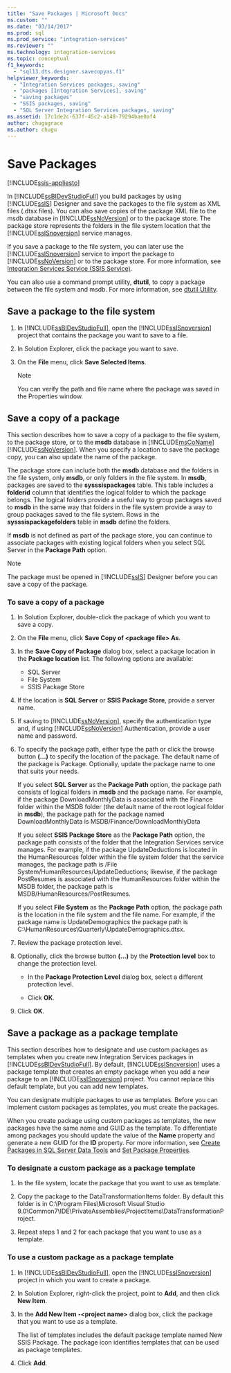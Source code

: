 ```yaml
---
title: "Save Packages | Microsoft Docs"
ms.custom: ""
ms.date: "03/14/2017"
ms.prod: sql
ms.prod_service: "integration-services"
ms.reviewer: ""
ms.technology: integration-services
ms.topic: conceptual
f1_keywords: 
  - "sql13.dts.designer.savecopyas.f1"
helpviewer_keywords: 
  - "Integration Services packages, saving"
  - "packages [Integration Services], saving"
  - "saving packages"
  - "SSIS packages, saving"
  - "SQL Server Integration Services packages, saving"
ms.assetid: 17c1de2c-637f-45c2-a148-79294bae0af4
author: chugugrace
ms.author: chugu
---
```

# Save Packages

[!INCLUDE[ssis-appliesto](../includes/ssis-appliesto-ssvrpluslinux-asdb-asdw-xxx.md)]


  In [!INCLUDE[ssBIDevStudioFull](../includes/ssbidevstudiofull-md.md)] you build packages by using [!INCLUDE[ssIS](../includes/ssis-md.md)] Designer and save the packages to the file system as XML files (.dtsx files). You can also save copies of the package XML file to the msdb database in [!INCLUDE[ssNoVersion](../includes/ssnoversion-md.md)] or to the package store. The package store represents the folders in the file system location that the [!INCLUDE[ssISnoversion](../includes/ssisnoversion-md.md)] service manages.  
  
 If you save a package to the file system, you can later use the [!INCLUDE[ssISnoversion](../includes/ssisnoversion-md.md)] service to import the package to [!INCLUDE[ssNoVersion](../includes/ssnoversion-md.md)] or to the package store. For more information, see [Integration Services Service &#40;SSIS Service&#41;](../integration-services/service/integration-services-service-ssis-service.md).  
  
 You can also use a command prompt utility, **dtutil**, to copy a package between the file system and msdb. For more information, see [dtutil Utility](../integration-services/dtutil-utility.md).  
## Save a package to the file system  
  
1.  In [!INCLUDE[ssBIDevStudioFull](../includes/ssbidevstudiofull-md.md)], open the [!INCLUDE[ssISnoversion](../includes/ssisnoversion-md.md)] project that contains the package you want to save to a file.  
  
2.  In Solution Explorer, click the package you want to save.  
  
3.  On the **File** menu, click **Save Selected Items**.  
  
    > [!NOTE]  
    >  You can verify the path and file name where the package was saved in the Properties window.  

## Save a copy of a package
  This section describes how to save a copy of a package to the file system, to the package store, or to the **msdb** database in [!INCLUDE[msCoName](../includes/msconame-md.md)] [!INCLUDE[ssNoVersion](../includes/ssnoversion-md.md)]. When you specify a location to save the package copy, you can also update the name of the package.  
  
 The package store can include both the **msdb** database and the folders in the file system, only **msdb**, or only folders in the file system. In **msdb**, packages are saved to the **sysssispackages** table. This table includes a **folderid** column that identifies the logical folder to which the package belongs. The logical folders provide a useful way to group packages saved to **msdb** in the same way that folders in the file system provide a way to group packages saved to the file system. Rows in the **sysssispackagefolders** table in **msdb** define the folders.  
  
 If **msdb** is not defined as part of the package store, you can continue to associate packages with existing logical folders when you select SQL Server in the **Package Path** option.  
  
> [!NOTE]  
>  The package must be opened in [!INCLUDE[ssIS](../includes/ssis-md.md)] Designer before you can save a copy of the package.  
  
### To save a copy of a package  
  
1.  In Solution Explorer, double-click the package of which you want to save a copy.  
  
2.  On the **File** menu, click **Save Copy of \<package file> As**.  
  
3.  In the **Save Copy of Package** dialog box, select a package location in the **Package location** list. The following options are available:  
    -   SQL Server
    -   File System 
    -   SSIS Package Store 
  
4.  If the location is **SQL Server** or **SSIS Package Store**, provide a server name.  
  
5.  If saving to [!INCLUDE[ssNoVersion](../includes/ssnoversion-md.md)], specify the authentication type and, if using [!INCLUDE[ssNoVersion](../includes/ssnoversion-md.md)] Authentication, provide a user name and password.  
  
6.  To specify the package path, either type the path or click the browse button **(...)** to specify the location of the package. The default name of the package is Package. Optionally, update the package name to one that suits your needs.  
  
     If you select **SQL Server** as the **Package Path** option, the package path consists of logical folders in **msdb** and the package name. For example, if the package DownloadMonthlyData is associated with the Finance folder within the MSDB folder (the default name of the root logical folder in **msdb**), the package path for the package named DownloadMonthlyData is MSDB/Finance/DownloadMonthlyData  
  
     If you select **SSIS Package Store** as the **Package Path** option, the package path consists of the folder that the Integration Services service manages. For example, if the package UpdateDeductions is located in the HumanResources folder within the file system folder that the service manages, the package path is /File System/HumanResources/UpdateDeductions; likewise, if the package PostResumes is associated with the HumanResources folder within the MSDB folder, the package path is MSDB/HumanResources/PostResumes.  
  
     If you select **File System** as the **Package Path** option, the package path is the location in the file system and the file name. For example, if the package name is UpdateDemographics the package path is C:\HumanResources\Quarterly\UpdateDemographics.dtsx.  
  
7.  Review the package protection level.  
  
8.  Optionally, click the browse button **(...)** by the **Protection level** box to change the protection level.  
  
    -   In the **Package Protection Level** dialog box, select a different protection level.  
  
    -   Click **OK**.  
  
9. Click **OK**.  

## Save a package as a package template
 This section describes how to designate and use custom packages as templates when you create new Integration Services packages in [!INCLUDE[ssBIDevStudioFull](../includes/ssbidevstudiofull-md.md)]. By default, [!INCLUDE[ssISnoversion](../includes/ssisnoversion-md.md)] uses a package template that creates an empty package when you add a new package to an [!INCLUDE[ssISnoversion](../includes/ssisnoversion-md.md)] project. You cannot replace this default template, but you can add new templates.  
  
 You can designate multiple packages to use as templates. Before you can implement custom packages as templates, you must create the packages.  
  
 When you create package using custom packages as templates, the new packages have the same name and GUID as the template. To differentiate among packages you should update the value of the **Name** property and generate a new GUID for the **ID** property. For more information, see [Create Packages in SQL Server Data Tools](../integration-services/create-packages-in-sql-server-data-tools.md) and [Set Package Properties](../integration-services/set-package-properties.md).  
  
### To designate a custom package as a package template  
  
1.  In the file system, locate the package that you want to use as template.  
  
2.  Copy the package to the DataTransformationItems folder. By default this folder is in C:\Program Files\Microsoft Visual Studio 9.0\Common7\IDE\PrivateAssemblies\ProjectItems\DataTransformationProject.  
  
3.  Repeat steps 1 and 2 for each package that you want to use as a template.  
  
### To use a custom package as a package template  
  
1.  In [!INCLUDE[ssBIDevStudioFull](../includes/ssbidevstudiofull-md.md)], open the [!INCLUDE[ssISnoversion](../includes/ssisnoversion-md.md)] project in which you want to create a package.  
  
2.  In Solution Explorer, right-click the project, point to **Add**, and then click **New Item**.  
  
3.  In the **Add New Item -\<project name>** dialog box, click the package that you want to use as a template.  
  
     The list of templates includes the default package template named New SSIS Package. The package icon identifies templates that can be used as package templates.  
  
4.  Click **Add**.  
